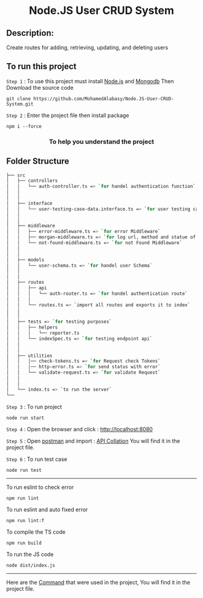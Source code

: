 <h1 align="center"> Node.JS User CRUD System </h1>

## Description:

Create routes for adding, retrieving, updating, and deleting users

## To run this project

`Step 1` : To use this project must install [Node.js](https://nodejs.org/en/) and [Mongodb](https://www.mongodb.com/try/download/community) Then Download the source code

```
git clone https://github.com/MohamedAlabasy/Node.JS-User-CRUD-System.git
```

`Step 2` : Enter the project file then install package

```
npm i --force
```

<h3 align="center">To help you understand the project</h3>

## Folder Structure

```bash
├── src
│   ├── controllers
│   │   └── auth-controller.ts => `for handel authentication function`
│   │
│   │
│   ├── interface
│   │   └── user-testing-case-data.interface.ts => `for user testing case data interface`
│   │
│   │
│   ├── middleware
│   │   ├── error-middleware.ts => `for error Middleware`
│   │   ├── morgan-middleware.ts => `for log url, method and statue of requests`
│   │   └── not-found-middleware.ts => `for not Found Middleware`
│   │
│   │
│   ├── models
│   │   └── user-schema.ts => `for handel user Schema`
│   │
│   │
│   ├── routes
│   │   ├── api
│   │   │   └── auth-router.ts => `for handel authentication route`
│   │   │   
│   │   └── routes.ts => `import all routes and exports it to index`
│   │
│   │
│   ├── tests => `for testing purposes`
│   │   ├── helpers
│   │   │   └── reporter.ts
│   │   └── indexSpec.ts => `for testing endpoint api`
│   │
│   │
│   ├── utilities
│   │   │── check-tokens.ts => `for Request check Tokens`
│   │   │── http-error.ts => `for send status with error`
│   │   └── validate-request.ts => `for validate Request`
│   │
│   │
│   └── index.ts => `to run the server`
└──
```

`Step 3` : To run project

```
node run start
```

`Step 4` : Open the browser and click : [http://localhost:8080](http://localhost:8080)

`Step 5` : Open [postman](https://www.postman.com/downloads/) and import : [API Collation](https://github.com/MohamedAlabasy/Node.JS-User-CRUD-System/blob/main/api_collection.json) You will find it in the project file.


`Step 6` : To run test case

```
node run test
```
<hr>

To run eslint to check error

```
npm run lint
```

To run eslint and auto fixed error

```
npm run lint:f
```

To compile the TS code

```
npm run build
```

To run the JS code

```
node dist/index.js
```

<hr>

Here are the [Command](https://github.com/MohamedAlabasy/Node.JS-Todo-List/blob/main/command.txt) that were used in the project, You will find it in the project file.
